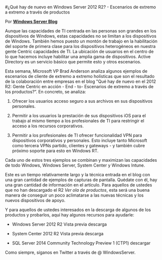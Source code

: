 
<properties
	pageTitle="¿Qué hay de nuevo en Windows Server 2012 R2? - Escenarios de extremo a extremo a través de productos"
	description="¿Qué hay de nuevo en Windows Server 2012 R2? - Escenarios de extremo a extremo a través de productos"
	services="servers"
	documentationCenter=""
	authors="andygonusa"
	manager=""
	editor="andygonusa"/>

<tags
	ms.service="servers"
	ms.workload="WS2012"
	ms.tgt_pltfrm="na"
	ms.devlang="na"
	ms.topic="how-to-article"
	ms.date="05/16/2016"
	ms.author="andygonusa"/>
#¿Qué hay de nuevo en Windows Server 2012 R2? - Escenarios de extremo a extremo a través de productos

Por [**Windows Server
Blog**](http://blogs.technet.com/b/windowsserver/archive/2013/07/18/what-s-new-in-windows-server-2012-r2-end-to-end-scenarios-across-products.aspx)

Aunque las capacidades de TI centrada en las personas son grandes en los
dispositivos de Windows, estas capacidades no se limitan a los
dispositivos de Windows. También hemos puesto un montón de trabajo en la
habilitación del soporte de primera clase para los dispositivos
heterogéneos en nuestra gente Centric capacidades de TI. La ubicación de
usuarios en el centro de lo que hacemos incluye habilitar una amplia
gama de dispositivos. Active Directory es un servicio básico que permite
esto y otros escenarios.

Esta semana, Microsoft VP Brad Anderson analiza algunos ejemplos de
escenarios de cliente de extremo a extremo holísticas que son el
resultado de la colaboración entre empresas en el blog "Qué hay de nuevo
en el 2012 R2: Gente Centric en acción - End - to- Escenarios de extremo
a través de los productos?”. En concreto, se analiza:

1.  Ofrecer los usuarios acceso seguro a sus archivos en sus
    dispositivos personales.

2.  Permitir a los usuarios la prestación de sus dispositivos iOS para
    el trabajo al mismo tiempo a los profesionales de TI para restringir
    el acceso a los recursos corporativos.

3.  Permitir a los profesionales de TI ofrecer funcionalidad VPN para
    dispositivos corporativos y personales. Esto incluye tanto Microsoft
    como tercera VPNs partido, clientes y gateways - y también cubre
    próximo soporte para esto en Windows RT.


Cada uno de estos tres ejemplos se combinan y maximizan las capacidades
de todo Windows, Windows Server, System Center y Windows Intune.

Este es un tiempo relativamente largo y la técnica entrada en el blog
con una gran cantidad de ejemplos de capturas de pantalla. Quédate con
él, hay una gran cantidad de información en el artículo. Para aquellos
de ustedes que no han descargado el R2 *Ver ola de productos*, esta será
una buena manera de conseguir un poco aclimatarse a las nuevas técnicas
y los nuevos dispositivos de apoyo.

Y para aquellos de ustedes interesados ​​en la descarga de algunos de
los productos y probarlos, aquí hay algunos recursos para ayudarle:

- Windows Server 2012 R2 Vista previa descarga

- System Center 2012 R2 Vista previa descarga

- SQL Server 2014 Community Technology Preview 1 (CTP1) descargar
  

Como siempre, síganos en Twitter a través de @ WindowsServer.
